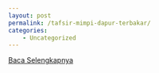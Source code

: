 ```yaml
---
layout: post
permalink: /tafsir-mimpi-dapur-terbakar/
categories:
    - Uncategorized
---
```


[Baca Selengkapnya](/08)